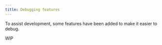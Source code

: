 ```yaml
---
title: Debugging features
---
```


To assist development, some features have been added to make it easier to debug.

WIP
